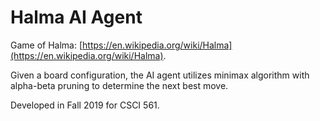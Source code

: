 # Halma AI Agent

Game of Halma: [https://en.wikipedia.org/wiki/Halma](https://en.wikipedia.org/wiki/Halma).

Given a board configuration, the AI agent utilizes minimax algorithm with alpha-beta pruning to determine the next best move.

Developed in Fall 2019 for CSCI 561.
